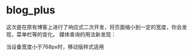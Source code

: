# blog_plus
这次是在原有博客上进行了响应式二次开发，将页面缩小到一定的宽度，你会发现，菜单栏等的变化。
媒体查询的用法新发现：
  <link media="(max-width:768px)" rel="stylesheet" href="css/mobile.css">
  当设备宽度小于768px时，移动版样式适用
  
